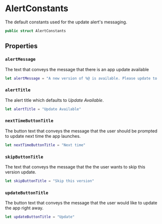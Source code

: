 # AlertConstants

The default constants used for the update alert's messaging.

``` swift
public struct AlertConstants
```

## Properties

### `alertMessage`

The text that conveys the message that there is an app update available

``` swift
let alertMessage = "A new version of %@ is available. Please update to version %@ now."
```

### `alertTitle`

The alert title which defaults to *Update Available*.

``` swift
let alertTitle = "Update Available"
```

### `nextTimeButtonTitle`

The button text that conveys the message that the user should be prompted to update next time the app launches.

``` swift
let nextTimeButtonTitle = "Next time"
```

### `skipButtonTitle`

The text that conveys the message that the the user wants to skip this version update.

``` swift
let skipButtonTitle = "Skip this version"
```

### `updateButtonTitle`

The button text that conveys the message that the user would like to update the app right away.

``` swift
let updateButtonTitle = "Update"
```
